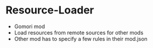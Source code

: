 # Resource-Loader

- Gomori mod
- Load resources from remote sources for other mods
- Other mod has to specify a few rules in their mod.json